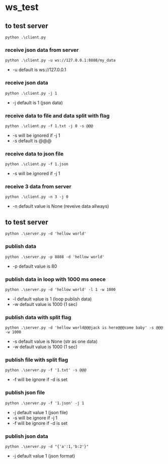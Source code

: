 # ws_test

## to test server
``` shell
python .\client.py
```

### receive json data from server
``` shell
python .\client.py -u ws://127.0.0.1:8888/my_data
```
- -u default is ws://127.0.0.1

### receive json data
``` shell
python .\client.py -j 1
```
- -j default is 1 (json data)

### receive data to file and data split with flag
``` shell
python .\client.py -f 1.txt -j 0 -s @@@
```
- -s will be ignored if -j 1
- -s default is @@@

### receive data to json file
``` shell
python .\client.py -f 1.json
```
- -s will be ignored if -j 1

### receive 3 data from server
``` shell
python .\client.py -n 3 -j 0
```
- -n default value is None (reveive data allways)

## to test server
``` shell
python .\server.py -d 'hellow world'
```

### publish data
``` shell
python .\server.py -p 8888 -d 'hellow world'
```
- -p default value is 80

### publish data in loop with 1000 ms onece
``` shell
python .\server.py -d 'hellow world' -l 1 -w 1000
```
- -l default value is 1 (loop publish data)
- -w default value is 1000 (1 sec)

### publish data with split flag

``` shell
python .\server.py -d 'hellow world@@@jack is here@@@come baby' -s @@@  -w 1000
```
- -s default value is None (str as one data)
- -w default value is 1000 (1 sec)

### publish file with split flag
``` shell
python .\server.py -f '1.txt' -s @@@
```
- -f will be ignore if -d is set

### publish json file

``` shell
python .\server.py -f '1.json' -j 1
```
- -j default value 1 (json file)
- -s will be ignore if -j 1
- -f will be ignore if -d is set

### publish json data

``` shell
python .\server.py -d "{'a':1,'b:2'}"
```
- -j default value 1 (json format)